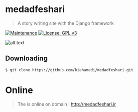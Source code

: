 # medadfeshari
> A story writing site with the Django framework

[![Maintenance](https://img.shields.io/badge/Maintained%3F-yes-green.svg)](https://GitHub.com/Naereen/StrapDown.js/graphs/commit-activity)
[![License: GPL v3](https://img.shields.io/badge/License-GPLv3-blue.svg)](https://www.gnu.org/licenses/gpl-3.0)

![alt text](https://raw.githubusercontent.com/kiahamedi/medadfeshari/master/Screenshot_2019-04-05_21-47-25.png)

## Downloading
```bash
$ git clone https://github.com/kiahamedi/medadfeshari.git
```

# Online 
> The is online on domain : http://medadfeshari.ir
